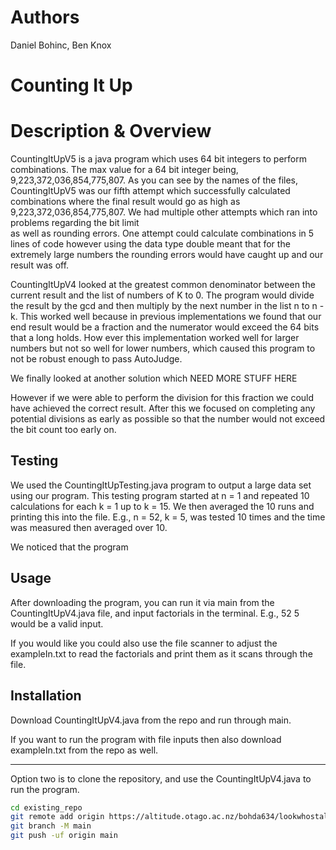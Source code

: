 # Authors

Daniel Bohinc, Ben Knox

# Counting It Up


# Description & Overview

CountingItUpV5 is a java program which uses 64 bit integers to perform combinations. 
The max value for a 64 bit integer being, 9,223,372,036,854,775,807. As you can see by the names of the files,
CountingItUpV5 was our fifth attempt which successfully calculated combinations where the final result would go as 
high as 9,223,372,036,854,775,807. We had multiple other attempts which ran into problems regarding the bit limit  
as well as rounding errors. One attempt could calculate combinations in 5 lines of code however using the data type double meant that
for the extremely large numbers the rounding errors would have caught up and our result was off. 

CountingItUpV4 looked at the greatest common denominator between the current result and the list of numbers of K to 0. The program would divide the result by the gcd and then multiply by the next number in the list n to n - k.
This worked well because in previous implementations we found that our end result would be a fraction and the numerator would exceed the 64 bits that a long holds. How ever this implementation worked well for larger numbers but not so well for lower numbers, which caused this program to not be robust enough to pass AutoJudge.

We finally looked at another solution which NEED MORE STUFF HERE

However if we were able to perform the division for this fraction we could have achieved the correct result. After this we focused on completing any potential divisions as early as possible so that the number would not exceed the bit count too early on. 

## Testing

We used the CountingItUpTesting.java program to output a large data set using our program. This testing program started at n = 1 and repeated 10 calculations for each k = 1 up to k = 15. We then averaged the 10 runs and printing this into the file. E.g., n = 52, k = 5, was tested 10 times and the time was measured then averaged over 10.

We noticed that the program 

## Usage

After downloading the program, you can run it via main from the CountingItUpV4.java file, and input factorials in the terminal. E.g., 52 5 would be a valid input.

If you would like you could also use the file scanner to adjust the exampleIn.txt to read the factorials and print them as it scans through the file.

## Installation

Download CountingItUpV4.java from the repo and run through main. 

If you want to run the program with file inputs then also download exampleIn.txt from the repo as well.

----

Option two is to clone the repository, and use the CountingItUpV4.java to run the program.

```bash
cd existing_repo
git remote add origin https://altitude.otago.ac.nz/bohda634/lookwhostalking.git
git branch -M main
git push -uf origin main
```
